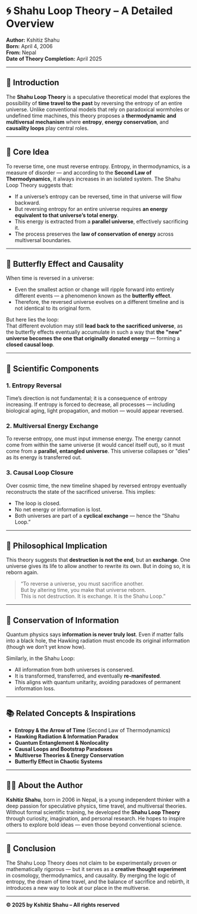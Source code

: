 # 🌀 Shahu Loop Theory – A Detailed Overview

**Author:** Kshitiz Shahu  
**Born:** April 4, 2006  
**From:** Nepal  
**Date of Theory Completion:** April 2025

---

## 🌌 Introduction

The **Shahu Loop Theory** is a speculative theoretical model that explores the possibility of **time travel to the past** by reversing the entropy of an entire universe. Unlike conventional models that rely on paradoxical wormholes or undefined time machines, this theory proposes a **thermodynamic and multiversal mechanism** where **entropy**, **energy conservation**, and **causality loops** play central roles.

---

## 🔄 Core Idea

To reverse time, one must reverse entropy. Entropy, in thermodynamics, is a measure of disorder — and according to the **Second Law of Thermodynamics**, it always increases in an isolated system. The Shahu Loop Theory suggests that:

- If a universe’s entropy can be reversed, time in that universe will flow backward.
- But reversing entropy for an entire universe requires **an energy equivalent to that universe’s total energy**.
- This energy is extracted from a **parallel universe**, effectively sacrificing it.
- The process preserves the **law of conservation of energy** across multiversal boundaries.

---

## 🧠 Butterfly Effect and Causality

When time is reversed in a universe:
- Even the smallest action or change will ripple forward into entirely different events — a phenomenon known as the **butterfly effect**.
- Therefore, the reversed universe evolves on a different timeline and is not identical to its original form.

But here lies the loop:  
That different evolution may still **lead back to the sacrificed universe**, as the butterfly effects eventually accumulate in such a way that **the "new" universe becomes the one that originally donated energy** — forming a **closed causal loop**.

---

## 🔬 Scientific Components

### 1. **Entropy Reversal**
Time’s direction is not fundamental; it is a consequence of entropy increasing. If entropy is forced to decrease, all processes — including biological aging, light propagation, and motion — would appear reversed.

### 2. **Multiversal Energy Exchange**
To reverse entropy, one must input immense energy. The energy cannot come from within the same universe (it would cancel itself out), so it must come from a **parallel, entangled universe**. This universe collapses or "dies" as its energy is transferred out.

### 3. **Causal Loop Closure**
Over cosmic time, the new timeline shaped by reversed entropy eventually reconstructs the state of the sacrificed universe. This implies:
- The loop is closed.
- No net energy or information is lost.
- Both universes are part of a **cyclical exchange** — hence the “Shahu Loop.”

---

## 💭 Philosophical Implication

This theory suggests that **destruction is not the end**, but an **exchange**. One universe gives its life to allow another to rewrite its own. But in doing so, it is reborn again.

> “To reverse a universe, you must sacrifice another.  
> But by altering time, you make that universe reborn.  
> This is not destruction. It is exchange. It is the Shahu Loop.”

---

## 🔐 Conservation of Information

Quantum physics says **information is never truly lost**. Even if matter falls into a black hole, the Hawking radiation must encode its original information (though we don’t yet know how).

Similarly, in the Shahu Loop:
- All information from both universes is conserved.
- It is transformed, transferred, and eventually **re-manifested**.
- This aligns with quantum unitarity, avoiding paradoxes of permanent information loss.

---

## 📚 Related Concepts & Inspirations

- **Entropy & the Arrow of Time** (Second Law of Thermodynamics)
- **Hawking Radiation & Information Paradox**
- **Quantum Entanglement & Nonlocality**
- **Causal Loops and Bootstrap Paradoxes**
- **Multiverse Theories & Energy Conservation**
- **Butterfly Effect in Chaotic Systems**

---

## 🧑‍🎓 About the Author

**Kshitiz Shahu**, born in 2006 in Nepal, is a young independent thinker with a deep passion for speculative physics, time travel, and multiversal theories. Without formal scientific training, he developed the **Shahu Loop Theory** through curiosity, imagination, and personal research. He hopes to inspire others to explore bold ideas — even those beyond conventional science.

---

## 📌 Conclusion

The Shahu Loop Theory does not claim to be experimentally proven or mathematically rigorous — but it serves as a **creative thought experiment** in cosmology, thermodynamics, and causality. By merging the logic of entropy, the dream of time travel, and the balance of sacrifice and rebirth, it introduces a new way to look at our place in the multiverse.

---

**© 2025 by Kshitiz Shahu – All rights reserved**
